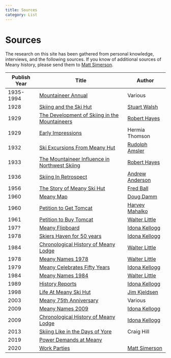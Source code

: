 ```yaml
---
title: Sources
category: List
---
```

# Sources

The research on this site has been gathered from personal knowledge, interviews, and the following sources. If you know of additional sources of Meany history, please send them to [Matt Simerson](/Person/Matt-Simerson).

| Publish Year | Title | Author |
| ------------ | ----- | ------ |
| 1935-1994 | [Mountaineer Annual](/Mountaineer-Annual) | Various
| 1928 | [Skiing and the Ski Hut][hut] | [Stuart Walsh](/Person/Stuart-Walsh)
| 1929 | [The Development of Skiing in the Mountaineers][dev] | [Robert Hayes][rh]
| 1929 | [Early Impressions](Early-Impressions) | Hermia Thomson
| 1932 | [Ski Excursions From Meany Hut][go] | [Rudolph Amsler](/Person/Rudolph-Amsler)
| 1933 | [The Mountaineer Influence in Northwest Skiing][mis] | [Robert Hayes][rh]
| 1936 | [Skiing In Retrospect][sir] | [Andrew Anderson](/Person/Andrew-Anderson)
| 1956 | [The Story of Meany Ski Hut](/History/Story-of-Meany) | [Fred Ball](/Person/Fred-Ball)
| 1960 | [Meany Map](Meany-Map) | [Doug Damm](/Person/Doug-Damm) |
| 1960 | [Petition to Get Tomcat](/Machine/Tomcat/Petition) | [Harvey Mahalko](/Person/Harvey-Mahalko) |
| 1961 | [Petition to Buy Tomcat](/Machine/Tomcat/Buy) | [Walter Little][wl]
| 197? | [Meany Flipboard](Flipboard) | [Idona Kellogg][ik] |
| 1978 | [Skiers Haven for 50 years](/History/Skiers-Haven-for-50-years) | [Idona Kellogg][ik] |
| 1984 | [Chronological History of Meany Lodge](/History/Walt) | [Walter Little][wl]
| 1978 | [Meany Names 1978](Names-Walt-1978) | [Walter Little][wl]
| 1979 | [Meany Celebrates Fifty Years](/History/Meany-Celebrates-50-years) | [Idona Kellogg][ik]
| 1984 | [Meany Names 1984](Names-Walt) | [Walter Little][wl]
| 1989 | [History Reports](/History/Reports) | [Idona Kellogg][ik]
| 1998 | [Life At Meany Ski Hut][life] | [Jim Kjeldsen](/Person/Jim-Kjeldsen)
| 2003 | [Meany 75th Anniversary](/Event/Anniversary#75th) | Various |
| 2009 | [Meany Names 2009](Names-2009) | [Idona Kellogg][ik]
| 2009 | [Chronological History of Meany Lodge](/History/Idona) | [Idona Kellogg][ik]
| 2013 | [Skiing Like in the Days of Yore][yore] | Craig Hill
| 2019 | [Power Demands at Meany][power]
| 2020 | [Work Parties](Work-Parties) | [Matt Simerson](/Person/Matt-Simerson)


[dev]:  /History/The-Development-of-Skiing-in-the-Mountaineers
[go]:   /Ski-Excursions-From-Meany-Hut
[hut]:  /Skiing-and-the-Ski-Hut
[life]: /Life-At-Meany-Ski-Hut
[ik]:   /Person/Idona-Kellogg
[mis]:  /History/The-Mountaineer-Influence-in-Northwest-Skiing
[rh]:   /Person/Robert-Hayes
[power]: /Person/Ray-Nelson/Electrical-Power-System
[sir]:  /Skiing-in-Retrospect
[wl]:   /Person/Walter-Little
[yore]: https://www.theolympian.com/outdoors/article25316305.html